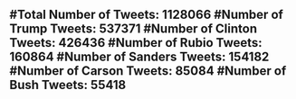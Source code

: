 #Total Number of Tweets: 1128066 
#Number of Trump Tweets: 537371
#Number of Clinton Tweets: 426436
#Number of Rubio Tweets: 160864
#Number of Sanders Tweets: 154182
#Number of Carson Tweets: 85084
#Number of Bush Tweets: 55418
---
